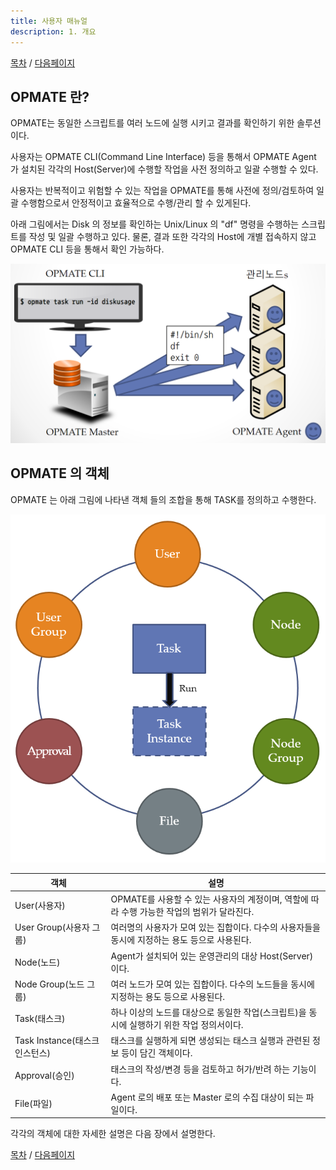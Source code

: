 ```yaml
---
title: 사용자 매뉴얼
description: 1. 개요
---
```


[목차](UserManual.md) / [다음페이지](UserManual2.md)


## OPMATE 란?
OPMATE는 동일한 스크립트를 여러 노드에 실행 시키고 결과를 확인하기 위한 솔루션이다.

사용자는 OPMATE CLI(Command Line Interface) 등을 통해서
OPMATE Agent 가 설치된 각각의 Host(Server)에 수행할 작업을 사전 정의하고 일괄 수행할 수 있다.

사용자는 반복적이고 위험할 수 있는 작업을 OPMATE를 통해 사전에 정의/검토하여 일괄 수행함으로서
안정적이고 효율적으로 수행/관리 할 수 있게된다.

아래 그림에서는 Disk 의 정보를 확인하는 Unix/Linux 의 "df" 명령을 수행하는 스크립트를 작성 및 일괄 수행하고 있다.
물론, 결과 또한 각각의 Host에 개별 접속하지 않고 OPMATE CLI 등을 통해서 확인 가능하다.
 
![OPMATE_Summary](../../img/opmate-summary.png)

## OPMATE 의 객체
OPMATE 는 아래 그림에 나타낸 객체 들의 조합을 통해 TASK를 정의하고 수행한다.

![OPMATE_Object](../../img/opmate-object.png "OPMATE 객체")

| **객체** | **설명** |
| ---------- | ----------------------------------------------------------------- |
| User(사용자) | OPMATE를 사용할 수 있는 사용자의 계정이며, 역할에 따라 수행 가능한 작업의 범위가 달라진다. |
| User Group(사용자 그룹) | 여러명의 사용자가 모여 있는 집합이다. 다수의 사용자들을 동시에 지정하는 용도 등으로 사용된다. |
| Node(노드) | Agent가 설치되어 있는 운영관리의 대상 Host(Server) 이다. | 
| Node Group(노드 그룹) | 여러 노드가 모여 있는 집합이다. 다수의 노드들을 동시에 지정하는 용도 등으로 사용된다. |
| Task(태스크) | 하나 이상의 노드를 대상으로 동일한 작업(스크립트)을 동시에 실행하기 위한 작업 정의서이다. |
| Task Instance(태스크 인스턴스) | 태스크를 실행하게 되면 생성되는 태스크 실행과 관련된 정보 등이 담긴 객체이다. |
| Approval(승인) | 태스크의 작성/변경 등을 검토하고 허가/반려 하는 기능이다. |
| File(파일) | Agent 로의 배포 또는 Master 로의 수집 대상이 되는 파일이다. |  

각각의 객체에 대한 자세한 설명은 다음 장에서 설명한다.


[목차](UserManual.md) / [다음페이지](UserManual2.md)